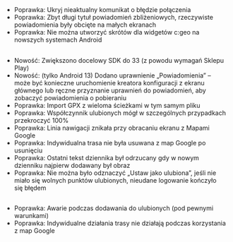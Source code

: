 ##
- Poprawka: Ukryj nieaktualny komunikat o błędzie połączenia
- Poprawka: Zbyt długi tytuł powiadomień zbliżeniowych, rzeczywiste powiadomienia były obcięte na małych ekranach
- Poprawka: Nie można utworzyć skrótów dla widgetów c:geo na nowszych systemach Android

##
- Nowość: Zwiększono docelowy SDK do 33 (z powodu wymagań Sklepu Play)
- Nowość: (tylko Android 13) Dodano uprawnienie „Powiadomienia” – może być konieczne uruchomienie kreatora konfiguracji z ekranu głównego lub ręczne przyznanie uprawnień do powiadomień, aby zobaczyć powiadomienia o pobieraniu
- Poprawka: Import GPX z wieloma ścieżkami w tym samym pliku
- Poprawka: Współczynnik ulubionych mógł w szczególnych przypadkach przekroczyć 100%
- Poprawka: Linia nawigacji znikała przy obracaniu ekranu z Mapami Google
- Poprawka: Indywidualna trasa nie była usuwana z map Google po usunięciu
- Poprawka: Ostatni tekst dziennika był odrzucany gdy w nowym dzienniku najpierw dodawany był obraz
- Poprawka: Nie można było odznaczyć „Ustaw jako ulubiona”, jeśli nie miało się wolnych punktów ulubionych, nieudane logowanie kończyło się błędem

##
- Poprawka: Awarie podczas dodawania do ulubionych (pod pewnymi warunkami)
- Poprawka: Indywidualne działania trasy nie działają podczas korzystania z map Google
